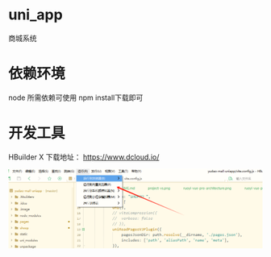 # uni_app
商城系统

# 依赖环境
node 
所需依赖可使用 npm install下载即可

# 开发工具
HBuilder X
下载地址： https://www.dcloud.io/

![img.png](img.png)